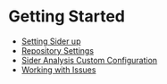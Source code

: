 # Getting Started

* [Setting Sider up](https://github.com/sider/sider-docs/tree/337875a4e42e31fc8a68c554263b85b8f39f121e/docs/getting-started/settings-sider-up.md)
* [Repository Settings](repository-settings.md)
* [Sider Analysis Custom Configuration](https://github.com/sider/sider-docs/tree/337875a4e42e31fc8a68c554263b85b8f39f121e/docs/getting-started/sider-analysis-custom-configuration.md)
* [Working with Issues](working-with-issues.md)

